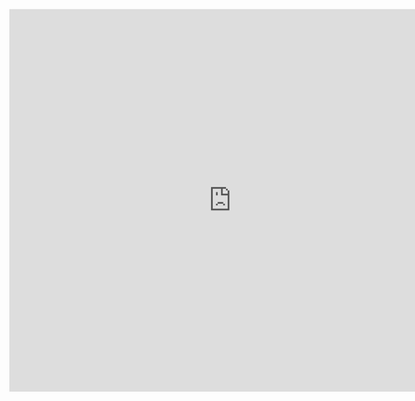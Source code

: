 <iframe src="https://pro.ispringcloud.com/acc/dtZuwu8zNjM/view/363-ijQLo-C55Ai-9iE4g/embedded?from=embed&amp;fit=1" border="0" scrolling="auto" allowtransparency="true" allowfullscreen="1" style="border: medium none; background-color: transparent; width: 800; height: 690;" frameborder="0"></iframe>